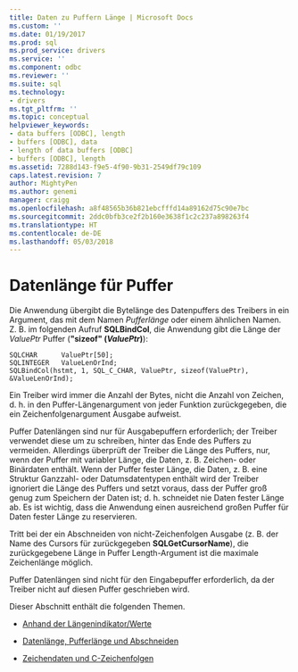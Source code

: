 ```yaml
---
title: Daten zu Puffern Länge | Microsoft Docs
ms.custom: ''
ms.date: 01/19/2017
ms.prod: sql
ms.prod_service: drivers
ms.service: ''
ms.component: odbc
ms.reviewer: ''
ms.suite: sql
ms.technology:
- drivers
ms.tgt_pltfrm: ''
ms.topic: conceptual
helpviewer_keywords:
- data buffers [ODBC], length
- buffers [ODBC], data
- length of data buffers [ODBC]
- buffers [ODBC], length
ms.assetid: 7288d143-f9e5-4f90-9b31-2549df79c109
caps.latest.revision: 7
author: MightyPen
ms.author: genemi
manager: craigg
ms.openlocfilehash: a8f48565b36b821ebcfffd14a89162d75c90e7bc
ms.sourcegitcommit: 2ddc0bfb3ce2f2b160e3638f1c2c237a898263f4
ms.translationtype: HT
ms.contentlocale: de-DE
ms.lasthandoff: 05/03/2018
---
```

# <a name="data-buffer-length"></a>Datenlänge für Puffer
Die Anwendung übergibt die Bytelänge des Datenpuffers des Treibers in ein Argument, das mit dem Namen *Pufferlänge* oder einem ähnlichen Namen. Z. B. im folgenden Aufruf **SQLBindCol**, die Anwendung gibt die Länge der *ValuePtr* Puffer (**"sizeof" (***ValuePtr***)**):  
  
```  
SQLCHAR      ValuePtr[50];  
SQLINTEGER   ValueLenOrInd;  
SQLBindCol(hstmt, 1, SQL_C_CHAR, ValuePtr, sizeof(ValuePtr), &ValueLenOrInd);  
```  
  
 Ein Treiber wird immer die Anzahl der Bytes, nicht die Anzahl von Zeichen, d. h. in den Puffer-Längenargument von jeder Funktion zurückgegeben, die ein Zeichenfolgenargument Ausgabe aufweist.  
  
 Puffer Datenlängen sind nur für Ausgabepuffern erforderlich; der Treiber verwendet diese um zu schreiben, hinter das Ende des Puffers zu vermeiden. Allerdings überprüft der Treiber die Länge des Puffers, nur, wenn der Puffer mit variabler Länge, die Daten, z. B. Zeichen- oder Binärdaten enthält. Wenn der Puffer fester Länge, die Daten, z. B. eine Struktur Ganzzahl- oder Datumsdatentypen enthält wird der Treiber ignoriert die Länge des Puffers und setzt voraus, dass der Puffer groß genug zum Speichern der Daten ist; d. h. schneidet nie Daten fester Länge ab. Es ist wichtig, dass die Anwendung einen ausreichend großen Puffer für Daten fester Länge zu reservieren.  
  
 Tritt bei der ein Abschneiden von nicht-Zeichenfolgen Ausgabe (z. B. der Name des Cursors für zurückgegeben **SQLGetCursorName**), die zurückgegebene Länge in Puffer Length-Argument ist die maximale Zeichenlänge möglich.  
  
 Puffer Datenlängen sind nicht für den Eingabepuffer erforderlich, da der Treiber nicht auf diesen Puffer geschrieben wird.  
  
 Dieser Abschnitt enthält die folgenden Themen.  
  
-   [Anhand der Längenindikator/Werte](../../../odbc/reference/develop-app/using-length-and-indicator-values.md)  
  
-   [Datenlänge, Pufferlänge und Abschneiden](../../../odbc/reference/develop-app/data-length-buffer-length-and-truncation.md)  
  
-   [Zeichendaten und C-Zeichenfolgen](../../../odbc/reference/develop-app/character-data-and-c-strings.md)
